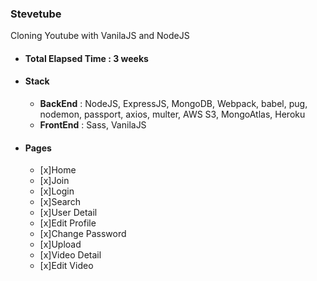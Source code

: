 ### Stevetube  
  
  Cloning Youtube with VanilaJS and NodeJS  
  
* #### Total Elapsed Time : 3 weeks  
  
* #### Stack   
  * **BackEnd** : NodeJS, ExpressJS, MongoDB, Webpack, babel, pug, nodemon, passport, axios, multer, AWS S3, MongoAtlas, Heroku  
  * **FrontEnd** : Sass, VanilaJS  
  
* #### Pages
  
  * [x]Home  
  * [x]Join  
  * [x]Login  
  * [x]Search  
  * [x]User Detail  
  * [x]Edit Profile  
  * [x]Change Password  
  * [x]Upload  
  * [x]Video Detail  
  * [x]Edit Video  
